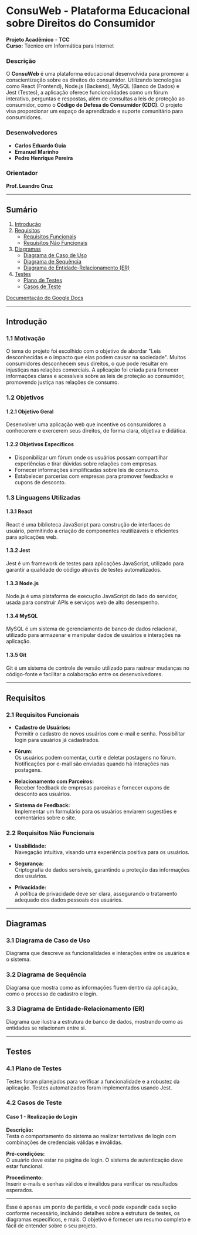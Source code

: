 # ConsuWeb - Plataforma Educacional sobre Direitos do Consumidor

**Projeto Acadêmico** - **TCC**  
**Curso:** Técnico em Informática para Internet

### Descrição
O **ConsuWeb** é uma plataforma educacional desenvolvida para promover a conscientização sobre os direitos do consumidor. Utilizando tecnologias como React (Frontend), Node.js (Backend), MySQL (Banco de Dados) e Jest (Testes), a aplicação oferece funcionalidades como um fórum interativo, perguntas e respostas, além de consultas a leis de proteção ao consumidor, como o **Código de Defesa do Consumidor (CDC)**. O projeto visa proporcionar um espaço de aprendizado e suporte comunitário para consumidores.

### Desenvolvedores
- **Carlos Eduardo Guia**
- **Emanuel Marinho**
- **Pedro Henrique Pereira**

### Orientador
**Prof. Leandro Cruz**

---

## Sumário
1. [Introdução](#introdução)
2. [Requisitos](#requisitos)
    - [Requisitos Funcionais](#requisitos-funcionais)
    - [Requisitos Não Funcionais](#requisitos-não-funcionais)
3. [Diagramas](#diagramas)
    - [Diagrama de Caso de Uso](#diagrama-de-caso-de-uso)
    - [Diagrama de Sequência](#diagrama-de-sequência)
    - [Diagrama de Entidade-Relacionamento (ER)](#diagrama-de-entidade-relacionamento-er)
4. [Testes](#testes)
    - [Plano de Testes](#plano-de-testes)
    - [Casos de Teste](#casos-de-teste)

[Documentação do Google Docs](https://docs.google.com/document/d/1poOjWC3JMeCdLEtvofL_caSJJOGUxtXCrh3Qsdhiuh4/edit?pli=1&tab=t.0)

---

## Introdução

### 1.1 Motivação
O tema do projeto foi escolhido com o objetivo de abordar "Leis desconhecidas e o impacto que elas podem causar na sociedade". Muitos consumidores desconhecem seus direitos, o que pode resultar em injustiças nas relações comerciais. A aplicação foi criada para fornecer informações claras e acessíveis sobre as leis de proteção ao consumidor, promovendo justiça nas relações de consumo.

### 1.2 Objetivos

#### 1.2.1 Objetivo Geral
Desenvolver uma aplicação web que incentive os consumidores a conhecerem e exercerem seus direitos, de forma clara, objetiva e didática.

#### 1.2.2 Objetivos Específicos
- Disponibilizar um fórum onde os usuários possam compartilhar experiências e tirar dúvidas sobre relações com empresas.
- Fornecer informações simplificadas sobre leis de consumo.
- Estabelecer parcerias com empresas para promover feedbacks e cupons de desconto.

### 1.3 Linguagens Utilizadas

#### 1.3.1 React
React é uma biblioteca JavaScript para construção de interfaces de usuário, permitindo a criação de componentes reutilizáveis e eficientes para aplicações web.

#### 1.3.2 Jest
Jest é um framework de testes para aplicações JavaScript, utilizado para garantir a qualidade do código através de testes automatizados.

#### 1.3.3 Node.js
Node.js é uma plataforma de execução JavaScript do lado do servidor, usada para construir APIs e serviços web de alto desempenho.

#### 1.3.4 MySQL
MySQL é um sistema de gerenciamento de banco de dados relacional, utilizado para armazenar e manipular dados de usuários e interações na aplicação.

#### 1.3.5 Git
Git é um sistema de controle de versão utilizado para rastrear mudanças no código-fonte e facilitar a colaboração entre os desenvolvedores.

---

## Requisitos

### 2.1 Requisitos Funcionais

- **Cadastro de Usuários:**  
    Permitir o cadastro de novos usuários com e-mail e senha. Possibilitar login para usuários já cadastrados.
  
- **Fórum:**  
    Os usuários podem comentar, curtir e deletar postagens no fórum. Notificações por e-mail são enviadas quando há interações nas postagens.

- **Relacionamento com Parceiros:**  
    Receber feedback de empresas parceiras e fornecer cupons de desconto aos usuários.

- **Sistema de Feedback:**  
    Implementar um formulário para os usuários enviarem sugestões e comentários sobre o site.

### 2.2 Requisitos Não Funcionais

- **Usabilidade:**  
    Navegação intuitiva, visando uma experiência positiva para os usuários.

- **Segurança:**  
    Criptografia de dados sensíveis, garantindo a proteção das informações dos usuários.

- **Privacidade:**  
    A política de privacidade deve ser clara, assegurando o tratamento adequado dos dados pessoais dos usuários.

---

## Diagramas

### 3.1 Diagrama de Caso de Uso
Diagrama que descreve as funcionalidades e interações entre os usuários e o sistema.

### 3.2 Diagrama de Sequência
Diagrama que mostra como as informações fluem dentro da aplicação, como o processo de cadastro e login.

### 3.3 Diagrama de Entidade-Relacionamento (ER)
Diagrama que ilustra a estrutura de banco de dados, mostrando como as entidades se relacionam entre si.

---

## Testes

### 4.1 Plano de Testes
Testes foram planejados para verificar a funcionalidade e a robustez da aplicação. Testes automatizados foram implementados usando Jest.

### 4.2 Casos de Teste

#### Caso 1 - Realização do Login
**Descrição:**  
Testa o comportamento do sistema ao realizar tentativas de login com combinações de credenciais válidas e inválidas.

**Pré-condições:**  
O usuário deve estar na página de login. O sistema de autenticação deve estar funcional.

**Procedimento:**  
Inserir e-mails e senhas válidos e inválidos para verificar os resultados esperados.

---

Esse é apenas um ponto de partida, e você pode expandir cada seção conforme necessário, incluindo detalhes sobre a estrutura de testes, os diagramas específicos, e mais. O objetivo é fornecer um resumo completo e fácil de entender sobre o seu projeto.
